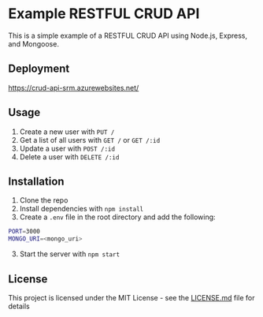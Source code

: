 # Example RESTFUL CRUD API

This is a simple example of a RESTFUL CRUD API using Node.js, Express, and Mongoose.

## Deployment

https://crud-api-srm.azurewebsites.net/


## Usage

1. Create a new user with `PUT /`
2. Get a list of all users with `GET /` or `GET /:id`
3. Update a user with `POST /:id`
4. Delete a user with `DELETE /:id`


## Installation

1. Clone the repo
2. Install dependencies with `npm install`
3. Create a `.env` file in the root directory and add the following:

```bash
PORT=3000
MONGO_URI=<mongo_uri>
```

3. Start the server with `npm start`


## License

This project is licensed under the MIT License - see the [LICENSE.md](LICENSE.md) file for details
